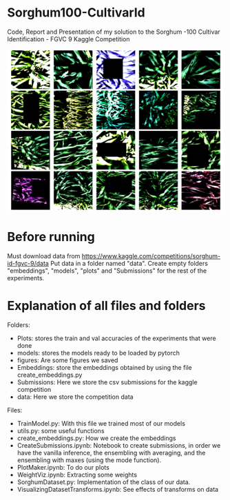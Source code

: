 # Sorghum100-CultivarId
Code, Report and Presentation of my solution to the Sorghum -100 Cultivar Identification - FGVC 9 Kaggle Competition

<img src="figures/data_augmetation.png" alt="Italian Trulli">

# Before running

Must download data from https://www.kaggle.com/competitions/sorghum-id-fgvc-9/data
Put data in a folder named "data".
Create empty folders "embeddings", "models", "plots" and "Submissions" for the rest of the experiments.

# Explanation of all files and folders

Folders:
- Plots: stores the train and val accuracies of the experiments that were done
- models: stores the models ready to be loaded by pytorch
- figures: Are some figures we saved
- Embeddings: store the embeddings obtained by using the file create_embeddings.py
- Submissions: Here we store the csv submissions for the kaggle competition
- data: Here we store the competition data

Files:

- TrainModel.py: With this file we trained most of our models
- utils.py: some useful functions
- create_embeddings.py: How we create the embeddings
- CreateSubmissions.ipynb: Notebook to create submissions, in order we have the vanilla inference, the ensembling with averaging, and the ensembling with maxes (using the mode function).
- PlotMaker.ipynb: To do our plots
- WeightViz.ipynb: Extracting some weights
- SorghumDataset.py: Implementation of the class of our data.
- VisualizingDatasetTransforms.ipynb: See effects of transforms on data
